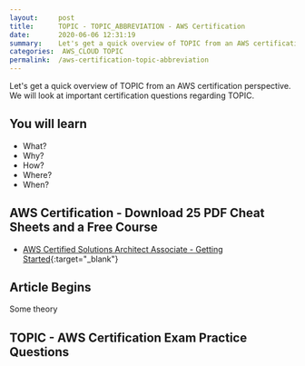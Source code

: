 ```yaml
---
layout:     post
title:      TOPIC - TOPIC_ABBREVIATION - AWS Certification
date:       2020-06-06 12:31:19
summary:    Let's get a quick overview of TOPIC from an AWS certification perspective. We will look at important certification questions regarding TOPIC. 
categories:  AWS_CLOUD TOPIC
permalink:  /aws-certification-topic-abbreviation
---
```


Let's get a quick overview of TOPIC from an AWS certification perspective. We will look at important certification questions regarding TOPIC.

## You will learn
- What?
- Why?
- How?
- Where?
- When?

## AWS Certification - Download 25 PDF Cheat Sheets and a Free Course
- [AWS Certified Solutions Architect Associate - Getting Started](https://links.in28minutes.com/cloud-in28minutes-teachable-free-link){:target="_blank"}


## Article Begins
Some theory

## TOPIC - AWS Certification Exam Practice Questions

